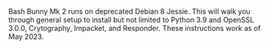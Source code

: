 Bash Bunny Mk 2 runs on deprecated Debian 8 Jessie. This will walk you through general setup to install but not limited to Python 3.9 and OpenSSL 3.0.0, Crytography, Impacket, and Responder. These instructions work as of May 2023. 





